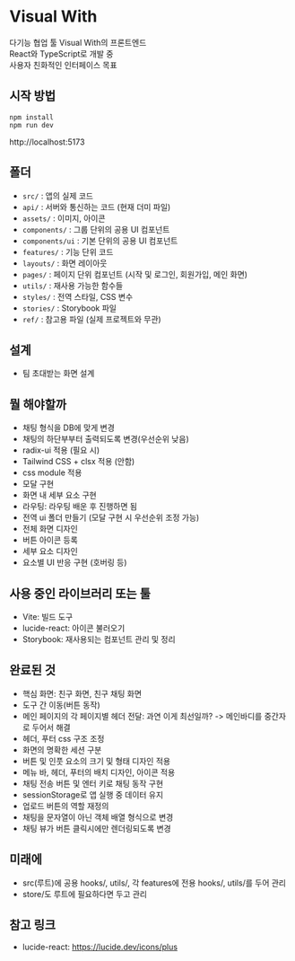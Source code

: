 # Visual With

다기능 협업 툴 Visual With의 프론트엔드 <br>
React와 TypeScript로 개발 중 <br>
사용자 친화적인 인터페이스 목표

## 시작 방법
```
npm install
npm run dev
```
http://localhost:5173

## 폴더
- `src/` : 앱의 실제 코드
- `api/` : 서버와 통신하는 코드 (현재 더미 파일)
- `assets/` : 이미지, 아이콘
- `components/` : 그룹 단위의 공용 UI 컴포넌트
- `components/ui` : 기본 단위의 공용 UI 컴포넌트
- `features/` : 기능 단위 코드
- `layouts/` : 화면 레이아웃
- `pages/` : 페이지 단위 컴포넌트 (시작 및 로그인, 회원가입, 메인 화면)
- `utils/` : 재사용 가능한 함수들
- `styles/` : 전역 스타일, CSS 변수
- `stories/` : Storybook 파일
- `ref/` : 참고용 파일 (실제 프로젝트와 무관)

## 설계

- 팀 초대받는 화면 설계

## 뭘 해야할까

- 채팅 형식을 DB에 맞게 변경
- 채팅의 하단부부터 출력되도록 변경(우선순위 낮음)
- radix-ui 적용 (필요 시)
- Tailwind CSS + clsx 적용 (안함)
- css module 적용
- 모달 구현
- 화면 내 세부 요소 구현
- 라우팅: 라우팅 배운 후 진행하면 됨
- 전역 ui 폴더 만들기 (모달 구현 시 우선순위 조정 가능)
- 전체 화면 디자인
- 버튼 아이콘 등록
- 세부 요소 디자인
- 요소별 UI 반응 구현 (호버링 등)

## 사용 중인 라이브러리 또는 툴
- Vite: 빌드 도구
- lucide-react: 아이콘 불러오기
- Storybook: 재사용되는 컴포넌트 관리 및 정리


## 완료된 것

- 핵심 화면: 친구 화면, 친구 채팅 화면
- 도구 간 이동(버튼 동작)
- 메인 페이지의 각 페이지별 헤더 전달: 과연 이게 최선일까? -> 메인바디를 중간자로 두어서 해결
- 헤더, 푸터 css 구조 조정
- 화면의 명확한 세션 구분
- 버튼 및 인풋 요소의 크기 및 형태 디자인 적용
- 메뉴 바, 헤더, 푸터의 배치 디자인, 아이콘 적용
- 채팅 전송 버튼 및 엔터 키로 채팅 동작 구현
- sessionStorage로 앱 실행 중 데이터 유지
- 업로드 버튼의 역할 재정의
- 채팅을 문자열이 아닌 객체 배열 형식으로 변경
- 채팅 뷰가 버튼 클릭시에만 렌더링되도록 변경

## 미래에

- src(루트)에 공용 hooks/, utils/, 각 features에 전용 hooks/, utils/를 두어 관리
- store/도 루트에 필요하다면 두고 관리

## 참고 링크

- lucide-react: https://lucide.dev/icons/plus


